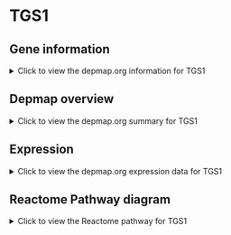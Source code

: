 <h1>TGS1</h1>

<h2>Gene information</h2>
<details>
  <summary>Click to view the depmap.org information for TGS1</summary>
  <p><a href="https://depmap.org/portal/gene/TGS1?tab=about" target="_BLANK">Open page in a new tab...</a></p>
  <iframe src="https://depmap.org/portal/gene/TGS1?tab=about" style="border:none;width:100%;height:800px"></iframe>
</details>

<h2>Depmap overview</h2>
<details>
  <summary>Click to view the depmap.org summary for TGS1</summary>
  <p><a href="https://depmap.org/portal/gene/TGS1?tab=overview" target="_BLANK">Open page in a new tab...</a></p>
  <iframe src="https://depmap.org/portal/gene/TGS1?tab=overview" style="border:none;width:100%;height:800px"></iframe>
</details>

<h2>Expression</h2>
<details>
  <summary>Click to view the depmap.org expression data for TGS1</summary>
  <p><a href="https://depmap.org/portal/gene/TGS1?tab=characterization" target="_BLANK">Open page in a new tab...</a></p>
  <iframe src="https://depmap.org/portal/gene/TGS1?tab=characterization" style="border:none;width:100%;height:800px"></iframe>
</details>



<h2>Reactome Pathway diagram</h2>
<details>
  <summary>Click to view the Reactome pathway for TGS1</summary>
  <p><a href="https://reactome.org/PathwayBrowser/#/R-HSA-400253" target="_BLANK">Open page in a new tab...</a></p>
  <p>Circadian Clock</p>
<iframe src="https://reactome.org/PathwayBrowser/#/R-HSA-400253" style="border:none;width:100%;height:800px"></iframe>
</details>



